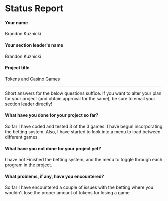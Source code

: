 # Status Report

#### Your name

Brandon Kuznicki

#### Your section leader's name

Brandon Kuznicki

#### Project title

Tokens and Casino Games

***

Short answers for the below questions suffice. If you want to alter your plan for your project (and obtain approval for the same), be sure to email your section leader directly!

#### What have you done for your project so far?

So far I have coded and tested 3 of the 3 games. I have begun incorporating the betting system. Also, I have started to look into
a menu to load between different games.

#### What have you not done for your project yet?

I have not Finished the betting system, and the menu to toggle through each program in the project.

#### What problems, if any, have you encountered?

So far I have encountered a couple of issues with the betting where you wouldn't lose the proper amount of tokens for losing 
a game.
